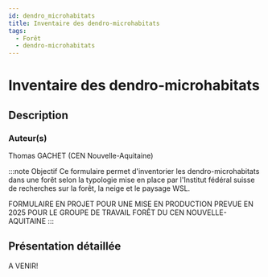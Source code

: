 ```yaml
---
id: dendro_microhabitats
title: Inventaire des dendro-microhabitats
tags:
  - Forêt
  - dendro-microhabitats
---
```

#  Inventaire des dendro-microhabitats

## Description
### Auteur(s)
Thomas GACHET (CEN Nouvelle-Aquitaine)

:::note Objectif
Ce formulaire permet d'inventorier les dendro-microhabitats dans une forêt selon la typologie mise en place par l'Institut fédéral suisse de recherches sur la forêt, la neige et le paysage WSL.

FORMULAIRE EN PROJET POUR UNE MISE EN PRODUCTION PREVUE EN 2025 POUR LE GROUPE DE TRAVAIL FORÊT DU CEN NOUVELLE-AQUITAINE
:::


## Présentation détaillée
A VENIR!
